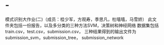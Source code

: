 # -
模式识别大作业(二)（成员：桂少军，方观寿，季思凡，杜嘻嘻，马雪娇）
此文件夹包括一份报告，以及多分类的三种方法SVM，决策树和神经网络
数据集包括train.csv，test.csv，submission.csv，
三种结果得到的输出文件为submission_svm，submission_tree， submission_network
